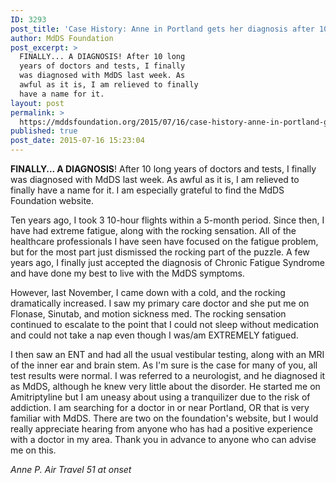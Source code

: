 ```yaml
---
ID: 3293
post_title: 'Case History: Anne in Portland gets her diagnosis after 10 long years'
author: MdDS Foundation
post_excerpt: >
  FINALLY... A DIAGNOSIS! After 10 long
  years of doctors and tests, I finally
  was diagnosed with MdDS last week. As
  awful as it is, I am relieved to finally
  have a name for it.
layout: post
permalink: >
  https://mddsfoundation.org/2015/07/16/case-history-anne-in-portland-gets-her-diagnosis-after-10-long-years/
published: true
post_date: 2015-07-16 15:23:04
---
```

<p id="yui_3_16_0_1_1437079682426_6529"><span id="yui_3_16_0_1_1437079682426_6528" class="subject" title="FINALLY...A DIAGNOSIS!"><strong>FINALLY... A DIAGNOSIS</strong>! </span>After 10 long years of doctors and tests, I finally was diagnosed with MdDS last week. As awful as it is, I am relieved to finally have a name for it. I am especially grateful to find the MdDS Foundation website.</p>
Ten years ago, I took 3 10-hour flights within a 5-month period. Since then, I have had extreme fatigue, along with the rocking sensation. All of the healthcare professionals I have seen have focused on the fatigue problem, but for the most part just dismissed the rocking part of the puzzle. A few years ago, I finally just accepted the diagnosis of Chronic Fatigue Syndrome and have done my best to live with the MdDS symptoms.

However, last November, I came down with a cold, and the rocking dramatically increased. I saw my primary care doctor and she put me on Flonase, Sinutab, and motion sickness med. The rocking sensation continued to escalate to the point that I could not sleep without medication and could not take a nap even though I was/am EXTREMELY fatigued.

I then saw an ENT and had all the usual vestibular testing, along with an MRI of the inner ear and brain stem. As I'm sure is the case for many of you, all test results were normal. I was referred to a neurologist, and he diagnosed it as MdDS, although he knew very little about the disorder. He started me on Amitriptyline but I am uneasy about using a tranquilizer due to the risk of addiction. I am searching for a doctor in or near Portland, OR that is very familiar with MdDS. There are two on the foundation's website, but I would really appreciate hearing from anyone who has had a positive experience with a doctor in my area. Thank you in advance to anyone who can advise me on this.

<em>Anne P.</em>
<em>Air Travel</em>
<em>51 at onset</em>
